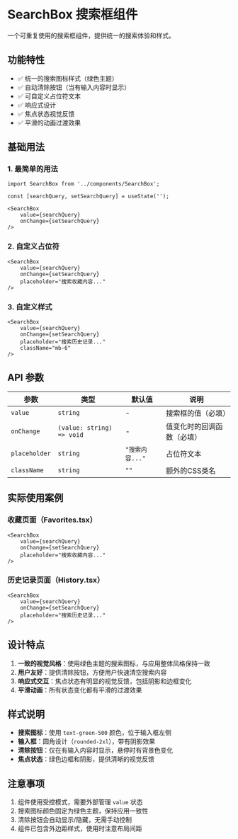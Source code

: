 # SearchBox 搜索框组件

一个可重复使用的搜索框组件，提供统一的搜索体验和样式。

## 功能特性

- ✅ 统一的搜索图标样式（绿色主题）
- ✅ 自动清除按钮（当有输入内容时显示）
- ✅ 可自定义占位符文本
- ✅ 响应式设计
- ✅ 焦点状态视觉反馈
- ✅ 平滑的动画过渡效果

## 基础用法

### 1. 最简单的用法
```tsx
import SearchBox from '../components/SearchBox';

const [searchQuery, setSearchQuery] = useState('');

<SearchBox
    value={searchQuery}
    onChange={setSearchQuery}
/>
```

### 2. 自定义占位符
```tsx
<SearchBox
    value={searchQuery}
    onChange={setSearchQuery}
    placeholder="搜索收藏内容..."
/>
```

### 3. 自定义样式
```tsx
<SearchBox
    value={searchQuery}
    onChange={setSearchQuery}
    placeholder="搜索历史记录..."
    className="mb-6"
/>
```

## API 参数

| 参数 | 类型 | 默认值 | 说明 |
|------|------|--------|------|
| `value` | `string` | - | 搜索框的值（必填） |
| `onChange` | `(value: string) => void` | - | 值变化时的回调函数（必填） |
| `placeholder` | `string` | `"搜索内容..."` | 占位符文本 |
| `className` | `string` | `""` | 额外的CSS类名 |

## 实际使用案例

### 收藏页面（Favorites.tsx）
```tsx
<SearchBox
    value={searchQuery}
    onChange={setSearchQuery}
    placeholder="搜索收藏内容..."
/>
```

### 历史记录页面（History.tsx）
```tsx
<SearchBox
    value={searchQuery}
    onChange={setSearchQuery}
    placeholder="搜索历史记录..."
/>
```

## 设计特点

1. **一致的视觉风格**：使用绿色主题的搜索图标，与应用整体风格保持一致
2. **用户友好**：提供清除按钮，方便用户快速清空搜索内容
3. **响应式交互**：焦点状态有明显的视觉反馈，包括阴影和边框变化
4. **平滑动画**：所有状态变化都有平滑的过渡效果

## 样式说明

- **搜索图标**：使用 `text-green-500` 颜色，位于输入框左侧
- **输入框**：圆角设计（`rounded-2xl`），带有阴影效果
- **清除按钮**：仅在有输入内容时显示，悬停时有背景色变化
- **焦点状态**：绿色边框和阴影，提供清晰的视觉反馈

## 注意事项

1. 组件使用受控模式，需要外部管理 `value` 状态
2. 搜索图标颜色固定为绿色主题，保持应用一致性
3. 清除按钮会自动显示/隐藏，无需手动控制
4. 组件已包含外边距样式，使用时注意布局间距 